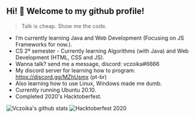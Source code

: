 ## Hi! 👋 Welcome to my github profile! 

> Talk is cheap. Show me the code.
  
- I’m currently learning Java and Web Development (Focusing on JS Frameworks for now.).  
- CS 2º semester - Currently learning Algorithms (with Java) and Web Development (HTML, CSS and JS).  
- Wanna talk? send me a message, discord: vczoika#6666  
- My discord server for learning how to program: https://discord.gg/MZhUsmx (pt-br)  
- Also learning how to use Linux, Windows made me dumb.  
- Currently running Ubuntu 20.10.    
- Completed 2020's Hacktoberfest.  
  
![Vczoika's github stats](https://github-readme-stats.vercel.app/api?username=vczoika&show_icons=false&theme=synthwave)
![Hacktoberfest 2020](https://cdn.discordapp.com/attachments/594033079123705866/767579090055462922/unknown.png)

